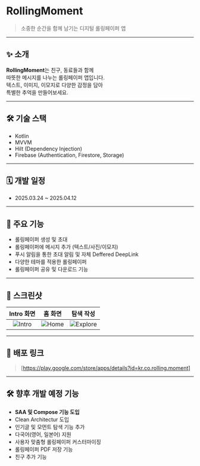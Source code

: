 # RollingMoment

> 소중한 순간을 함께 남기는 디지털 롤링페이퍼 앱

---

## ✨ 소개

**RollingMoment**는 친구, 동료들과 함께  
따뜻한 메시지를 나누는 롤링페이퍼 앱입니다.  
텍스트, 이미지, 이모지로 다양한 감정을 담아  
특별한 추억을 만들어보세요.

---

## 🛠️ 기술 스택

- Kotlin
- MVVM
- Hilt (Dependency Injection)
- Firebase (Authentication, Firestore, Storage)

---

## 🗓️ 개발 일정

- 2025.03.24 ~ 2025.04.12
---

## 📱 주요 기능

- 롤링페이퍼 생성 및 초대
- 롤링페이퍼에 메시지 추가 (텍스트/사진/이모지)
- 푸시 알림을 통한 초대 알림 및 자체 Deffered DeepLink 
- 다양한 테마를 적용한 롤링페이퍼
- 롤링페이퍼 공유 및 다운로드 기능

---

## 📸 스크린샷

| Intro 화면 | 홈 화면 | 탐색 작성 |
|:---:|:---:|:---:|
| ![Intro](https://github.com/user-attachments/assets/529d126c-7002-4c2e-af18-41480c341320) | ![Home](https://github.com/user-attachments/assets/57ce75ec-54f1-454c-bb99-8bbf1d6e3fee) | ![Explore](https://github.com/user-attachments/assets/e674a092-b524-4938-84f1-2650d57fbffd) |


---

## 🚀 배포 링크

> [https://play.google.com/store/apps/details?id=kr.co.rolling.moment]

---

## 🛠️ 향후 개발 예정 기능
- **SAA 및 Compose 기능 도입**
- Clean Architectur 도입
- 인기글 및 모먼트 탐색 기능 추가
- 다국어(영어, 일본어) 지원
- 사용자 맞춤형 롤링페이퍼 커스터마이징
- 롤링페이퍼 PDF 저장 기능
- 친구 추가 기능

